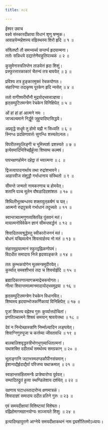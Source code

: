```yaml
---
title: ०८२

---
```

ईश्वर उवाच  
वक्ष्ये संस्कारदीक्षाया विधानं शृणु षण्मुक।  
आवाहयेन्महेशस्य वह्निस्थस्य शिरो हृदि ॥ १ ॥  
  
संश्लिष्टौ तौ समभ्यर्च्य सन्तर्प्प हृदयान्मना।  
ततोः सन्निधये दद्यात्तेनैवाहुतिपञ्चकं ॥ २ ॥  
  
कुसुमेनास्त्रलिप्तेन ताडयेत्तं हृदा शिशुं।  
प्रस्फुरत्तारकाकारं चैतन्यं तत्र बावयेत् ॥ ३ ॥  
  
प्रविश्य तत्र हुङ्कारमुक्तं रेचकयोगतः।  
संहारिण्या तदाकृष्य पूरकेण हृदि न्यसेत् ॥ ४ ॥  
  
ततो वागीश्वरीयौनौ मुद्रयोद्भवसञ्ज्ञया।  
हृत्‌सम्पुटितमन्त्रेण रेचकेन विनिक्षिपेत् ॥ ५ ॥  
  
ओं हां हां हां आत्मने नमः ।  
जाज्वल्यमाने निर्द्धूमे जुहुयादिष्टसिद्धये।  
  
अप्रवृद्धे सधूमे तु होमो वह्नौ न सिध्यति ॥ ६ ॥  
स्निग्धः प्रदक्षिणावर्त्तः सुगन्धिः शस्यतेऽनलः।  
  
विपरीतस्फुलिङ्गी च भूमिस्पर्शः प्रशस्यते ॥ ७ ॥  
इत्येवमादिभिश्चिह्नैर्हुत्वा शिष्यष्य कल्मषं।  
  
पापभक्षणहोमेन दहेद्वा तं भवात्मना ॥ ८ ॥  
  
द्विजत्वापादनार्थाय तथा रुद्रांशभावने।  
आहारवीज संशुद्धौ गर्भाधानाय संस्थितो ॥ ९ ॥  
  
सीमन्ते जन्मतो नामकरणाच च होमयेत्।  
शतानि पञ्च मूलेन वौषडादिदशांशतः ॥ १० ॥  
  
शिथिलीभूतबन्धस्य शक्तावुत्‌कर्षणं च यत्।  
आत्मनो रुद्रपुत्रत्वे गर्भाधानं तदुच्यते ॥ ११ ॥  
  
स्वान्तत्र्यात्मगुणव्यक्तिरिह पुंसवनं मतं।  
मायात्मनोविवेकेन ज्ञानं सीमन्तवर्द्धनं ॥ १२ ॥  
  
शिवादितत्त्वश्रुद्धेस्तु स्वीकारोजननं मतं।  
बोधनं यच्छिवत्वेन शिवत्वार्हस्य नो मतं ॥ १३ ॥  
  
संहारमुद्रयात्मानं स्फुरद्वह्निकणोपमं।  
विदधीत समादाय निजे हृदयपङ्कजे ॥ १४ ॥  
  
ततः कुम्भकयोगेन मूलमन्त्रमुदीरयेत्।  
कुर्य्यात् समवशीभावं तदा च शिवयोर्हृदि ॥ १५ ॥  
  
ब्रह्मादिकारणात्यागक्रमाद्रेचकयोगतः।  
नीत्वा शिवान्तमात्मानमादायोद्भवमुद्रया ॥ १६ ॥  
  
हृत्‌सम्पुटितमन्त्रेण रेचकेन विधानवित्।  
शिष्यस्य हृदयाम्भोजकर्णिकायां विनिक्षिपेत् ॥ १७ ॥  
  
पूजां शिवस्य वह्नेश्च गुरुः कुर्य्यात्तदोचितां।  
प्रणतिञ्चात्मने शिषयं समयान् श्रावयेत्तथा ॥ १८ ॥  
  
देवं न निन्देच्छास्त्राणि निर्म्माल्यादिन लङ्घयेत्।  
शिवाग्निगुरुपूजा च कर्त्तव्या जीवतावधि ॥ १९ ॥  
  
बालबालिशवृद्धस्त्रीभोगभुग्‌व्याधितात्मनां।  
यथाशक्ति ददीतार्थं समर्थस्य समग्रकान् ॥ २० ॥  
  
भूताङ्गानि जटाभस्मदण्डकौपीनसंयमान्।  
ईशानाद्यैर्हृदाद्यैर्वा परिजप्य यथाक्रमात् ॥ २१ ॥  
  
स्वाहान्तसंहितामन्त्रैः प्रात्रेष्वारोप्य पूर्ववत्।  
सम्पादितद्रुतं हुत्वा स्थण्डिलेशाय दर्शयेत् ॥ २२ ॥  
  
रक्षणाय घटाधस्तादारोप्य क्षणमात्रकं।  
शिवादाज्ञां समादाय ददीत व्रतिने गुरुः ॥ २३ ॥  
  
एवं समयदीक्षायां विशिष्टायां विशेषतः।  
वह्निहोमागमज्ञानयोग्यः सञ्जायते शिशुः ॥ २४ ॥  
  
इत्यादिमहापुराणे आग्नेये समयदीक्षाकथनं नाम द्व्यशीतितमोऽध्यायः।